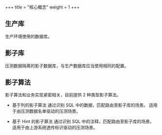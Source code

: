 +++
title = "核心概念"
weight = 1
+++

## 生产库

生产环境使用的数据库。

## 影子库

压测数据隔离的影子数据库，与生产数据库应当使用相同的配置。

## 影子算法

影子算法和业务实现紧密相关，目前提供 2 种类型影子算法。

- 基于列的影子算法
  通过识别 SQL 中的数据，匹配路由至影子库的场景。
  适用于由压测数据名单驱动的压测场景。
  
- 基于 Hint 的影子算法
  通过识别 SQL 中的注释，匹配路由至影子库的场景。
  适用于由上游系统透传标识驱动的压测场景。
